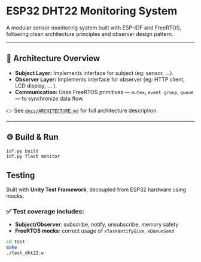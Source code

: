 # ESP32 DHT22 Monitoring System

A modular sensor monitoring system built with ESP-IDF and FreeRTOS, following clean architecture principles and observer design pattern.

---

## 🧱 Architecture Overview

- **Subject Layer:** Implements interface for subject (eg: sensor, ...).
- **Observer Layer:** Implements interface for observer (eg: HTTP client, LCD display, ... ).
- **Communication:** Uses FreeRTOS primitives — `mutex`, `event group`, `queue` — to synchronize data flow.

👉 See [`docs/ARCHITECTURE.md`](docs/ARCHITECTURE.md) for full architecture description.

---

## ⚙️ Build & Run
```bash
idf.py build
idf.py flash monitor

```

##  Testing

Built with **Unity Test Framework**, decoupled from ESP32 hardware using mocks.  

### ✅ Test coverage includes:
- **Subject/Observer**: subscribe, notify, unsubscribe, memory safety
- **FreeRTOS mocks**: correct usage of `xTaskNotifyGive`, `xQueueSend`

```bash
cd test
make
./test_dht22.o

```

